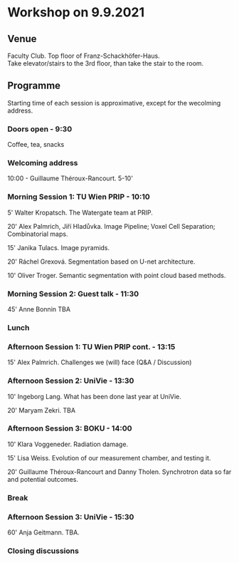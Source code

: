 # Workshop on 9.9.2021

## Venue

Faculty Club. Top floor of Franz-Schackhöfer-Haus.  
Take elevator/stairs to the 3rd floor, than take the stair to the room.

## Programme

Starting time of each session is approximative, except for the wecolming address.

### Doors open - 9:30

Coffee, tea, snacks

### Welcoming address

10:00 - Guillaume Théroux-Rancourt. 5-10'

### Morning Session 1: TU Wien PRIP - 10:10

5'
Walter Kropatsch. 
The Watergate team at PRIP.

20'
Alex Palmrich, Jiří Hladůvka.
Image Pipeline; Voxel Cell Separation; Combinatorial maps.

15'
Janika Tulacs.
Image pyramids.

20'
Ráchel Grexová.
Segmentation based on U-net architecture.

10'
Oliver Troger.
Semantic segmentation with point cloud based methods.

### Morning Session 2: Guest talk - 11:30

45'
Anne Bonnin
TBA

### Lunch

### Afternoon Session 1: TU Wien PRIP cont. - 13:15

15'
Alex Palmrich.
Challenges we (will) face (Q&A / Discussion)

### Afternoon Session 2: UniVie - 13:30

10'
Ingeborg Lang.
What has been done last year at UniVie.

20'
Maryam Zekri.
TBA

### Afternoon Session 3: BOKU - 14:00

10'
Klara Voggeneder.
Radiation damage.

15'
Lisa Weiss.
Evolution of our measurement chamber, and testing it.

20'
Guillaume Théroux-Rancourt and Danny Tholen.
Synchrotron data so far and potential outcomes.

### Break

### Afternoon Session 3: UniVie - 15:30

60'
Anja Geitmann.
TBA.

### Closing discussions

